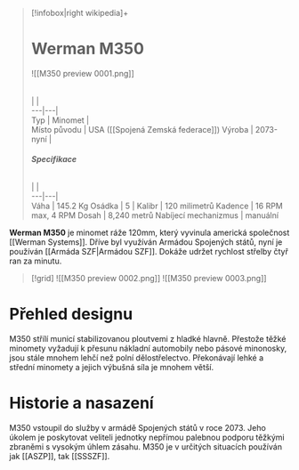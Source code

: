 > [!infobox|right wikipedia]+  
> # Werman M350
> ![[M350 preview 0001.png]]  
> ######  
>  |  |  
> ---|---|   
> Typ | Minomet |  
> Místo původu |   USA ([[Spojená Zemská federace]])
> Výroba | 2073-nyní |  
>  ######  **Specifikace**
>  |  |  
> ---|---|   
> Váha | 145.2 Kg
> Osádka | 5
>  | 
>  Kalibr | 120 milimetrů
>  Kadence | 16 RPM max, 4 RPM
>  Dosah | 8,240 metrů
>  Nabíjecí mechanizmus | manuální

**Werman M350** je minomet ráže 120mm, který vyvinula americká společnost [[Werman Systems]]. Dříve byl využíván Armádou Spojených států, nyní je používán [[Armáda SZF|Armádou SZF]]. Dokáže udržet rychlost střelby čtyř ran za minutu.

> [!grid]
> ![[M350 preview 0002.png]] 
> ![[M350 preview 0003.png]]

# Přehled designu
M350 střílí municí stabilizovanou ploutvemi z hladké hlavně. Přestože těžké minomety vyžadují k přesunu nákladní automobily nebo pásové minonosky, jsou stále mnohem lehčí než polní dělostřelectvo. Překonávají lehké a střední minomety a jejich výbušná síla je mnohem větší.

# Historie a nasazení

M350 vstoupil do služby v armádě Spojených států v roce 2073. Jeho úkolem je poskytovat veliteli jednotky nepřímou palebnou podporu těžkými zbraněmi s vysokým úhlem zásahu. M350 je v určitých situacích používán jak [[ASZP]], tak [[SSSZF]].